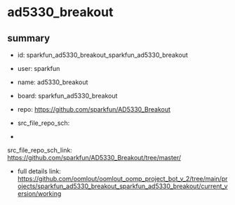 # ad5330_breakout
 
## summary 
* id: sparkfun_ad5330_breakout_sparkfun_ad5330_breakout
* user: sparkfun
* name: ad5330_breakout
* board: sparkfun_ad5330_breakout
* repo: https://github.com/sparkfun/AD5330_Breakout



* src_file_repo_sch: 
*
 src_file_repo_sch_link: https://github.com/sparkfun/AD5330_Breakout/tree/master/
* full details link: https://github.com/oomlout/oomlout_oomp_project_bot_v_2/tree/main/projects/sparkfun_ad5330_breakout_sparkfun_ad5330_breakout/current_version/working  






